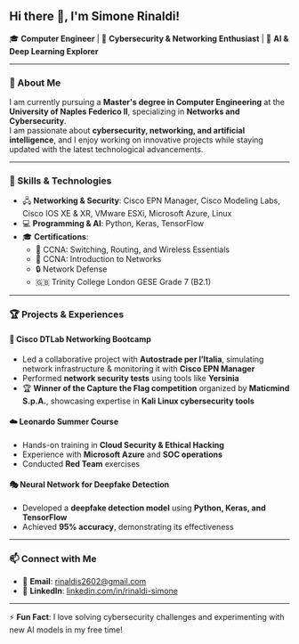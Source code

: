 ## Hi there 👋, I'm Simone Rinaldi!

🎓 **Computer Engineer** | 🔐 **Cybersecurity & Networking Enthusiast** | 🤖 **AI & Deep Learning Explorer**

---

### 🚀 About Me
I am currently pursuing a **Master's degree in Computer Engineering** at the **University of Naples Federico II**, specializing in **Networks and Cybersecurity**.  
I am passionate about **cybersecurity, networking, and artificial intelligence**, and I enjoy working on innovative projects while staying updated with the latest technological advancements.

---

### 🔧 Skills & Technologies
- 🖧 **Networking & Security**: Cisco EPN Manager, Cisco Modeling Labs, Cisco IOS XE & XR, VMware ESXi, Microsoft Azure, Linux  
- 💻 **Programming & AI**: Python, Keras, TensorFlow  
- 🎓 **Certifications**:  
  - 📜 CCNA: Switching, Routing, and Wireless Essentials  
  - 📜 CCNA: Introduction to Networks  
  - 🔒 Network Defense  
  - 🇬🇧 Trinity College London GESE Grade 7 (B2.1)  

---

### 🏆 Projects & Experiences
#### 🚦 Cisco DTLab Networking Bootcamp  
- Led a collaborative project with **Autostrade per l’Italia**, simulating network infrastructure & monitoring it with **Cisco EPN Manager**  
- Performed **network security tests** using tools like **Yersinia**  
- 🏆 **Winner of the Capture the Flag competition** organized by **Maticmind S.p.A.**, showcasing expertise in **Kali Linux cybersecurity tools**  

#### ☁️ Leonardo Summer Course  
- Hands-on training in **Cloud Security & Ethical Hacking**  
- Experience with **Microsoft Azure** and **SOC operations**  
- Conducted **Red Team** exercises  

#### 🎭 Neural Network for Deepfake Detection  
- Developed a **deepfake detection model** using **Python, Keras, and TensorFlow**  
- Achieved **95% accuracy**, demonstrating its effectiveness  

---

### 📫 Connect with Me
- 📧 **Email**: rinaldis2602@gmail.com  
- 🔗 **LinkedIn**: [linkedin.com/in/rinaldi-simone](https://www.linkedin.com/in/rinaldi-simone/)  

---

⚡ **Fun Fact**: I love solving cybersecurity challenges and experimenting with new AI models in my free time!
